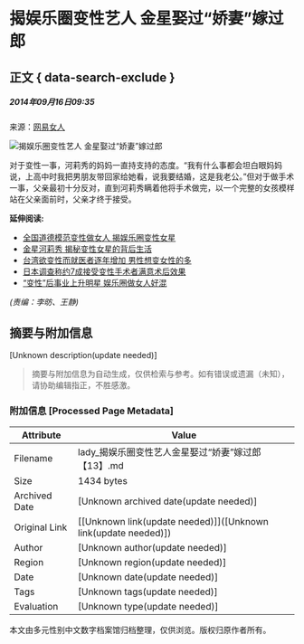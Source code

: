 # 揭娱乐圈变性艺人 金星娶过“娇妻”嫁过郎

## 正文 { data-search-exclude }


##### 2014年09月16日09:35    
来源：[网易女人](http://lady.gmw.cn/2014-09/16/content_13245814.htm)

![揭娱乐圈变性艺人 金星娶过“娇妻”嫁过郎](http://www.people.com.cn/mediafile/pic/20140916/75/5057025319230083435.jpg)

对于变性一事，河莉秀的妈妈一直持支持的态度。“我有什么事都会坦白眼妈妈说，上高中时我把男朋友带回家给她看，说我要结婚，这是我老公。”但对于做手术一事，父亲最初十分反对，直到河莉秀瞒着他将手术做完，以一个完整的女孩模样站在父亲面前时，父亲才终于接受。

**延伸阅读:**

- [全国道德模范变性做女人 揭娱乐圈变性女星](http://js.people.com.cn/n/2014/0815/c360313-21999682.html)
- [金星河莉秀 揭秘变性女星的背后生活](http://lady.people.com.cn/n/2013/1018/c1014-23245035.html)
- [台湾欲变性而就医者逐年增加 男性想变女性的多](http://tw.people.com.cn/n/2013/1008/c104510-23122834.html)
- [日本调查称约7成接受变性手术者满意术后效果](http://travel.people.com.cn/n/2013/0711/c41570-22158967.html)
- [“变性”后事业上升明星 娱乐圈做女人好混](http://pic.people.com.cn/n/2013/0105/c1016-20092294.html)

_(责编：李昉、王静)_
<!-- tcd_original_link http://lady.people.com.cn/n/2014/0916/c1014-25669062-13.html -->


## 摘要与附加信息

<!-- tcd_abstract -->
[Unknown description(update needed)]
<!-- tcd_abstract_end -->

> 摘要与附加信息为自动生成，仅供检索与参考。如有错误或遗漏（未知），请协助编辑指正，不胜感激。

### 附加信息 [Processed Page Metadata]

| Attribute       | Value                                  |
|-----------------|----------------------------------------|
| Filename        | lady_揭娱乐圈变性艺人金星娶过“娇妻”嫁过郎【13】.md                             |
| Size            | 1434 bytes                           |
| Archived Date   | [Unknown archived date(update needed)]                             |
| Original Link   | [[Unknown link(update needed)]]([Unknown link(update needed)])                       |
| Author          | [Unknown author(update needed)]                               |
| Region          | [Unknown region(update needed)]                               |
| Date            | [Unknown date(update needed)]                                 |
| Tags            | [Unknown tags(update needed)]                                 |
| Evaluation            | [Unknown type(update needed)]                                 |
<!-- tcd_table_end -->

本文由多元性别中文数字档案馆归档整理，仅供浏览。版权归原作者所有。
